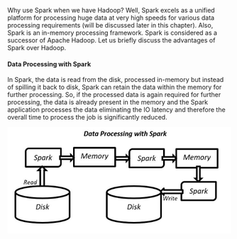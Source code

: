 Why use Spark when we have Hadoop? Well, Spark excels as a unified platform for processing huge data at very high speeds for various data processing requirements (will be discussed later in this chapter). Also, Spark is an in-memory processing framework. Spark is considered as a successor of Apache Hadoop. Let us briefly discuss the advantages of Spark over Hadoop.


#### Data Processing with Spark

In Spark, the data is read from the disk, processed in-memory but instead of spilling it back to disk, Spark can retain the data within the memory for further processing. So, if the processed data is again required for further processing, the data is already present in the memory and the Spark application processes the data eliminating the IO latency and therefore the overall time to process the job is significantly reduced. 

![](https://github.com/athertahir/apache-spark/raw/master/Screenshots/spark.JPG)
